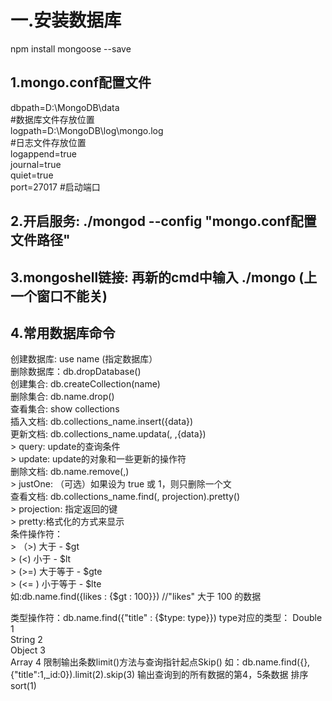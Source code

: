 # 一.安装数据库
npm install mongoose --save
## 1.mongo.conf配置文件
dbpath=D:\MongoDB\data <br>
#数据库文件存放位置<br>
logpath=D:\MongoDB\log\mongo.log<br>
#日志文件存放位置<br>
logappend=true <br>
journal=true <br>
quiet=true  <br>
port=27017 #启动端口<br>
## 2.开启服务: ./mongod --config "mongo.conf配置文件路径"
## 3.mongoshell链接: 再新的cmd中输入 ./mongo (上一个窗口不能关)

## 4.常用数据库命令
  创建数据库: use name  (指定数据库） <br>
  删除数据库：db.dropDatabase() <br>
  创建集合: db.createCollection(name) <br>
  删除集合: db.name.drop() <br>
  查看集合: show collections <br>
  插入文档: db.collections_name.insert({data}) <br>
  更新文档: db.collections_name.updata(<query>,<update> ,{data})  <br>
    > query: update的查询条件 <br>
    > update: update的对象和一些更新的操作符 <br>
  删除文档: db.name.remove(<query>,<justOne>) <br>
    > justOne: （可选）如果设为 true 或 1，则只删除一个文 <br>
  查看文档: db.collections_name.find(<query>, projection).pretty() <br>
    > projection: 指定返回的键 <br>
    > pretty:格式化的方式来显示 <br>
  条件操作符： <br>
              > （>) 大于 - $gt <br>
              > (<) 小于 - $lt <br>
              > (>=) 大于等于 - $gte <br>
              > (<= ) 小于等于 - $lte <br>
   如:db.name.find({likes : {$gt : 100}}) //"likes" 大于 100 的数据<br>
   
   类型操作符：db.name.find({"title" : {$type: type}}) 
      type对应的类型： Double	 1	 
                      String	2	 
                      Object	3	 
                      Array   4
    限制输出条数limit()方法与查询指针起点Skip()
        如：db.name.find({},{"title":1,_id:0}).limit(2).skip(3) 输出查询到的所有数据的第4，5条数据
    排序sort(1)
